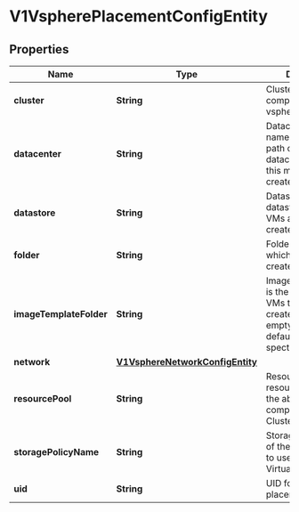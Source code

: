 # V1VspherePlacementConfigEntity

## Properties
Name | Type | Description | Notes
------------ | ------------- | ------------- | -------------
**cluster** | **String** | Cluster is the computecluster in vsphere |  [optional]
**datacenter** | **String** | Datacenter is the name or inventory path of the datacenter where this machine&#x27;s VM is created/located. |  [optional]
**datastore** | **String** | Datastore is the datastore in which VMs are created/located. |  [optional]
**folder** | **String** | Folder is the folder in which VMs are created/located. |  [optional]
**imageTemplateFolder** | **String** | ImageTemplateFolder is the folder in which VMs templates are created/located. if empty will use default value spectro-templates |  [optional]
**network** | [**V1VsphereNetworkConfigEntity**](V1VsphereNetworkConfigEntity.md) |  |  [optional]
**resourcePool** | **String** | ResourcePool is the resource pool within the above computecluster Cluster |  [optional]
**storagePolicyName** | **String** | StoragePolicyName of the storage policy to use with this Virtual Machine |  [optional]
**uid** | **String** | UID for this placement |  [optional]
